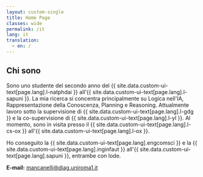 ```yaml
---
layout: custom-single
title: Home Page
classes: wide
permalink: /it
lang: it
translation: 
  - en: /
---
```


## Chi sono

Sono uno studente del secondo anno del {{ site.data.custom-ui-text[page.lang].l-natphdai }} all'{{ site.data.custom-ui-text[page.lang].l-sapuni }}.
La mia ricerca si concentra principalmente su Logica nell'IA, Rappresentazione della Conoscenza, Planning e Reasoning. Attualmente lavoro sotto la supervisione di {{ site.data.custom-ui-text[page.lang].l-gdg }} e la co-supervisione di {{ site.data.custom-ui-text[page.lang].l-yl }}. 
Al momento, sono in visita presso il {{ site.data.custom-ui-text[page.lang].l-cs-ox }} all'{{ site.data.custom-ui-text[page.lang].l-ox }}.


Ho conseguito la {{ site.data.custom-ui-text[page.lang].engcomsci }} e la {{ site.data.custom-ui-text[page.lang].inginfaut }} all'{{ site.data.custom-ui-text[page.lang].sapuni }}, entrambe con lode.

**E-mail:** mancanelli@diag.uniroma1.it
